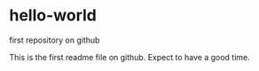 # hello-world
first repository on github

This is the first readme file on github.
Expect to have a good time.
